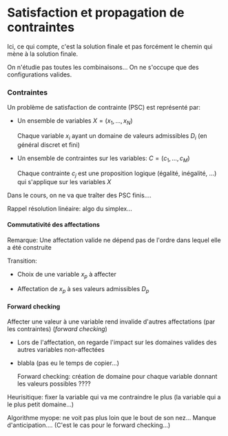 # Satisfaction et propagation de contraintes



Ici, ce qui compte, c'est la solution finale et pas forcément le chemin qui mène à la solution finale.

On n'étudie pas toutes les combinaisons... On ne s'occupe que des configurations  valides.





### Contraintes

Un problème de satisfaction de contrainte (PSC) est représenté par:

- Un ensemble de variables $X = (x_1, \dots, x_N)$
  
  Chaque variable $x_i$ ayant un domaine de valeurs admissibles $D_i$ (en général discret et fini)

- Un ensemble de contraintes sur les variables: $C=(c_1, \dots, c_M)$
  
  Chaque contrainte $c_j$ est une proposition logique (égalité, inégalité, ...) qui s'applique sur les variables $X$



Dans le cours, on ne va que traîter des PSC finis....



Rappel résolution linéaire: algo du simplex...



#### Commutativité des affectations

Remarque: Une affectation valide ne dépend pas de l'ordre dans lequel elle a été construite

Transition:

- Choix de une variable $x_p$ à affecter

- Affectation de $x_p$ à ses valeurs admissibles $D_p$



#### Forward checking

Affecter une valeur à une variable rend invalide d'autres affectations (par les contraintes) (_forward checking_)

- Lors de l'affectation, on regarde l'impact sur les domaines valides des autres variables non-affectées

- blabla (pas eu le temps de copier...)
  
  
  
  Forward checking: création de domaine pour chaque variable donnant les valeurs possibles ????

Heurisitique: fixer la variable qui va me contraindre le plus (la variable qui a le plus petit domaine...)



Algorithme myope: ne voit pas plus loin que le bout de son nez... Manque d'anticipation.... (C'est le cas pour le forward checking...)
